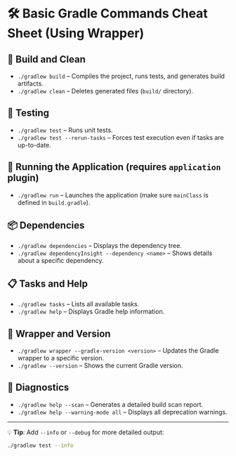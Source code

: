 # 🛠️ Basic Gradle Commands Cheat Sheet (Using Wrapper)

## 🔧 Build and Clean
- `./gradlew build` – Compiles the project, runs tests, and generates build artifacts.
- `./gradlew clean` – Deletes generated files (`build/` directory).

## 🧪 Testing
- `./gradlew test` – Runs unit tests.
- `./gradlew test --rerun-tasks` – Forces test execution even if tasks are up-to-date.

## 🚀 Running the Application (requires `application` plugin)
- `./gradlew run` – Launches the application (make sure `mainClass` is defined in `build.gradle`).

## 📦 Dependencies
- `./gradlew dependencies` – Displays the dependency tree.
- `./gradlew dependencyInsight --dependency <name>` – Shows details about a specific dependency.

## 📋 Tasks and Help
- `./gradlew tasks` – Lists all available tasks.
- `./gradlew help` – Displays Gradle help information.

## 🔄 Wrapper and Version
- `./gradlew wrapper --gradle-version <version>` – Updates the Gradle wrapper to a specific version.
- `./gradlew --version` – Shows the current Gradle version.

## 🧠 Diagnostics
- `./gradlew help --scan` – Generates a detailed build scan report.
- `./gradlew help --warning-mode all` – Displays all deprecation warnings.

---

💡 **Tip**: Add `--info` or `--debug` for more detailed output:
```bash
./gradlew test --info
